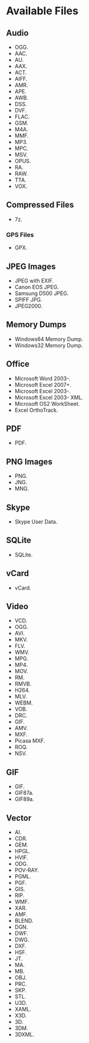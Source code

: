 # Available Files

## Audio

+ OGG.
+ AAC.
+ AU.
+ AAX.
+ ACT.
+ AIFF.
+ AMR.
+ APE.
+ AWB.
+ DSS.
+ DVF.
+ FLAC.
+ GSM.
+ M4A.
+ MMF.
+ MP3.
+ MPC.
+ MSV.
+ OPUS.
+ RA.
+ RAW.
+ TTA.
+ VOX.
      
## Compressed Files 

+ 7z.

### GPS Files        

+ GPX.

## JPEG Images

+ JPEG with EXIF.
+ Canon EOS JPEG.
+ Samsung D500 JPEG.
+ SPIFF JPG.
+ JPEG2000.

## Memory Dumps

+ Windows64 Memory Dump.
+ Windows32 Memory Dump.

## Office

+ Microsoft Word 2003-.
+ Microsoft Excel 2007+.
+ Microsoft Excel 2003-.
+ Microsoft Excel 2003- XML.
+ Microsoft OS2 WorkSheet.
+ Excel OrthoTrack.

## PDF

+ PDF.

## PNG Images

+ PNG.
+ JNG.
+ MNG.

## Skype

+ Skype User Data.

## SQLite

+ SQLite.

## vCard

+ vCard.

## Video      

+ VCD.
+ OGG.
+ AVI.
+ MKV.
+ FLV.
+ WMV.
+ MPG.
+ MP4.
+ MOV.
+ RM.
+ RMVB.
+ H264.
+ MLV.
+ WEBM.
+ VOB.
+ DRC.
+ GIF.
+ AMV.
+ MXF.
+ Picasa MXF.
+ ROQ.
+ NSV.

## GIF

+ GIF.
+ GIF87a.
+ GIF89a.

## Vector

+ AI.
+ CDR.
+ GEM.
+ HPGL.
+ HVIF.
+ ODG.
+ POV-RAY.
+ PGML.
+ PGF.
+ GIS.
+ RIP.
+ WMF.
+ XAR.
+ AMF.
+ BLEND.
+ DGN.
+ DWF.
+ DWG.
+ DXF.
+ HSF.
+ JT.
+ MA.
+ MB.
+ OBJ.
+ PRC.
+ SKP.
+ STL.
+ U3D.
+ XAML.
+ X3D.
+ 3D.
+ 3DM.
+ 3DXML.
